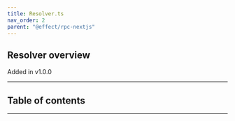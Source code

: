 ```yaml
---
title: Resolver.ts
nav_order: 2
parent: "@effect/rpc-nextjs"
---
```


## Resolver overview

Added in v1.0.0

---

<h2 class="text-delta">Table of contents</h2>

---
